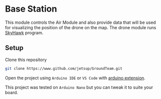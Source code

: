 # Base Station

This module controls the Air Module and also provide data that will be used for visualizing the position of the drone on the map. The drone module runs [SkyHawk](https://www.github.com/jetsup/SkyHawk) program.

## Setup

Clone this repository

```bash
git clone https://www.github.com/jetsup/GroundTeam.git
```

Open the project using `Arduino IDE` or `VS Code` with [arduino extension](https://marketplace.visualstudio.com/items?itemName=vsciot-vscode.vscode-arduino).

This project was tested on `Arduino Nano` but you can tweak it to suite your board.
